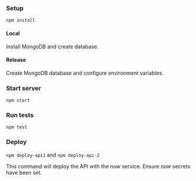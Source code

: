 ### Setup
`npm install`

#### Local
Install MongoDB and create database.

#### Release
Create MongoDB database and configure environment variables.

### Start server
`npm start`

### Run tests
`npm test`

### Deploy
`npm deploy-api1` and `npm deploy-api-2`

This command will deploy the API with the _now_ service. Ensure _now_ secrets have been set.
